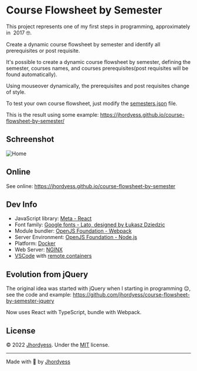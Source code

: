 # Course Flowsheet by Semester

This project represents one of my first steps in programming, approximately in  2017 🤓.

Create a dynamic course flowsheet by semester and identify all prerequisites or post requisite.

It's possible to create a dynamic course flowsheet by semester, defining the semester, courses names, and courses prerequisites(post requisites will be found automatically).

Using mouseover dynamically, the prerequisites and post requisites change of style.

To test your own course flowsheet, just modify the [semesters.json](/src/data/example/semesters.json) file.

This is the result using some example: <https://jhordyess.github.io/course-flowsheet-by-semester/>

## Schreenshot

![Home](https://res.cloudinary.com/jhordyess/image/upload/v1675257618/course-flowsheet-by-semester/home.png_ulf0pr.png)

## Online

See online: <https://jhordyess.github.io/course-flowsheet-by-semester>

## Dev Info

- JavaScript library: [Meta - React](https://reactjs.org/)
- Font family: [Google fonts - Lato, designed by Łukasz Dziedzic](https://fonts.google.com/specimen/Lato)
- Module bundler: [OpenJS Foundation - Webpack](https://webpack.js.org/)
- Server Environment: [OpenJS Foundation - Node.js](https://nodejs.org/)
- Platform: [Docker](https://www.docker.com/)
- Web Server: [NGINX](https://www.nginx.com/)
- [VSCode](https://code.visualstudio.com/) with [remote containers](https://code.visualstudio.com/docs/remote/containers)

## Evolution from jQuery

The original idea was started with jQuery when I starting in programming 😌, see the code and example: <https://github.com/jhordyess/course-flowsheet-by-semester-jquery>

Now uses React with TypeScript, bundle with Webpack.

## License

© 2022 [Jhordyess](https://github.com/jhordyess). Under the [MIT](https://choosealicense.com/licenses/mit/) license.

---

Made with 💪 by [Jhordyess](https://www.jhordyess.com/)
